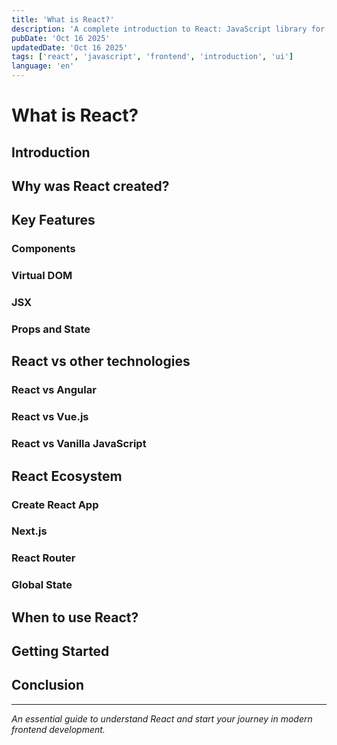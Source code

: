 ```yaml
---
title: 'What is React?'
description: 'A complete introduction to React: JavaScript library for building modern and interactive user interfaces.'
pubDate: 'Oct 16 2025'
updatedDate: 'Oct 16 2025'
tags: ['react', 'javascript', 'frontend', 'introduction', 'ui']
language: 'en'
---
```


# What is React?

## Introduction

<!-- Write an introduction about what React is -->

## Why was React created?

<!-- Explain the historical context and problems React solves -->

## Key Features

### Components
<!-- Explain the concept of components -->

### Virtual DOM
<!-- Detail how Virtual DOM works -->

### JSX
<!-- Introduce JSX syntax -->

### Props and State
<!-- Explain how data flows in React -->

## React vs other technologies

### React vs Angular
<!-- Compare with Angular -->

### React vs Vue.js
<!-- Compare with Vue -->

### React vs Vanilla JavaScript
<!-- Compare with pure JS -->

## React Ecosystem

### Create React App
<!-- Setup tools -->

### Next.js
<!-- Production framework -->

### React Router
<!-- Navigation -->

### Global State
<!-- Redux, Zustand, Context API -->

## When to use React?

<!-- Ideal use cases -->

## Getting Started

<!-- Basic tutorial to begin -->

## Conclusion

<!-- Summary and next steps -->

---

*An essential guide to understand React and start your journey in modern frontend development.*